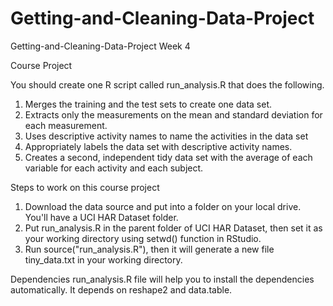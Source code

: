 # Getting-and-Cleaning-Data-Project
Getting-and-Cleaning-Data-Project Week 4

Course Project

You should create one R script called run_analysis.R that does the following.
1.	Merges the training and the test sets to create one data set.
2.	Extracts only the measurements on the mean and standard deviation for each measurement.
3.	Uses descriptive activity names to name the activities in the data set
4.	Appropriately labels the data set with descriptive activity names.
5.	Creates a second, independent tidy data set with the average of each variable for each activity and each subject.

Steps to work on this course project
1.	Download the data source and put into a folder on your local drive. You'll have a UCI HAR Dataset folder.
2.	Put run_analysis.R in the parent folder of UCI HAR Dataset, then set it as your working directory using setwd() function in RStudio.
3.	Run source("run_analysis.R"), then it will generate a new file tiny_data.txt in your working directory.

Dependencies
run_analysis.R file will help you to install the dependencies automatically. It depends on reshape2 and data.table. 
